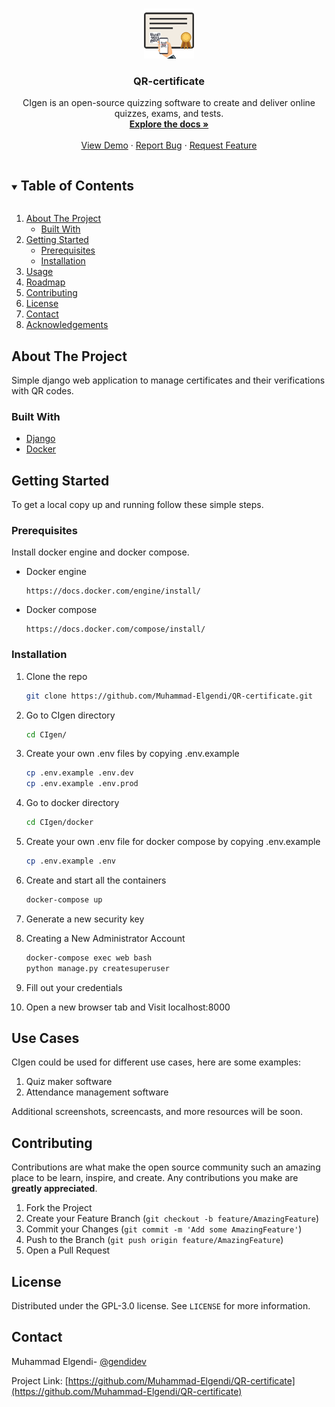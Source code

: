 <!-- PROJECT LOGO -->
<br />
<p align="center">
  <a href="https://github.com/Muhammad-Elgendi/QR-certificate">
    <img src="favicon.png" alt="Logo" width="80" height="80">
  </a>

  <h3 align="center">QR-certificate</h3>

  <p align="center">
    CIgen is an open-source quizzing software to create and deliver online quizzes, exams, and tests.
    <br />
    <a href="https://github.com/Muhammad-Elgendi/QR-certificate"><strong>Explore the docs »</strong></a>
    <br />
    <br />
    <a href="https://github.com/Muhammad-Elgendi/QR-certificate">View Demo</a>
    ·
    <a href="https://github.com/Muhammad-Elgendi/QR-certificate/issues">Report Bug</a>
    ·
    <a href="https://github.com/Muhammad-Elgendi/QR-certificate/issues">Request Feature</a>
  </p>
</p>



<!-- TABLE OF CONTENTS -->
<details open="open">
  <summary><h2 style="display: inline-block">Table of Contents</h2></summary>
  <ol>
    <li>
      <a href="#about-the-project">About The Project</a>
      <ul>
        <li><a href="#built-with">Built With</a></li>
      </ul>
    </li>
    <li>
      <a href="#getting-started">Getting Started</a>
      <ul>
        <li><a href="#prerequisites">Prerequisites</a></li>
        <li><a href="#installation">Installation</a></li>
      </ul>
    </li>
    <li><a href="#usage">Usage</a></li>
    <li><a href="#roadmap">Roadmap</a></li>
    <li><a href="#contributing">Contributing</a></li>
    <li><a href="#license">License</a></li>
    <li><a href="#contact">Contact</a></li>
    <li><a href="#acknowledgements">Acknowledgements</a></li>
  </ol>
</details>



<!-- ABOUT THE PROJECT -->
## About The Project
Simple django web application to manage certificates and their verifications with QR codes.

### Built With

* [Django](https://www.djangoproject.com/)
* [Docker](https://www.docker.com/)


<!-- GETTING STARTED -->
## Getting Started

To get a local copy up and running follow these simple steps.

### Prerequisites

Install docker engine and docker compose.
* Docker engine
  ```
  https://docs.docker.com/engine/install/
  ```
* Docker compose
  ```
  https://docs.docker.com/compose/install/
  ```
### Installation

1. Clone the repo
   ```sh
   git clone https://github.com/Muhammad-Elgendi/QR-certificate.git
   ```
2. Go to CIgen directory
   ```sh
   cd CIgen/
   ```
3. Create your own .env files by copying .env.example
   ```sh
   cp .env.example .env.dev
   cp .env.example .env.prod
   ```
4. Go to docker directory
   ```sh
   cd CIgen/docker
   ```
5. Create your own .env file for docker compose by copying .env.example
   ```sh
   cp .env.example .env
   ```
6. Create and start all the containers
   ```sh
   docker-compose up
   ```
7. Generate a new security key

8. Creating a New Administrator Account
    ```sh
   docker-compose exec web bash
   python manage.py createsuperuser
   ```
9. Fill out your credentials

10. Open a new browser tab and Visit localhost:8000




<!-- Use Cases -->
## Use Cases

CIgen could be used for different use cases, here are some examples:

1. Quiz maker software
2. Attendance management software

Additional screenshots, screencasts, and more resources will be soon.

<!-- CONTRIBUTING -->
## Contributing

Contributions are what make the open source community such an amazing place to be learn, inspire, and create. Any contributions you make are **greatly appreciated**.

1. Fork the Project
2. Create your Feature Branch (`git checkout -b feature/AmazingFeature`)
3. Commit your Changes (`git commit -m 'Add some AmazingFeature'`)
4. Push to the Branch (`git push origin feature/AmazingFeature`)
5. Open a Pull Request



<!-- LICENSE -->
## License

Distributed under the GPL-3.0 license. See `LICENSE` for more information.



<!-- CONTACT -->
## Contact

Muhammad Elgendi- [@gendidev](https://twitter.com/@gendidev)

Project Link: [https://github.com/Muhammad-Elgendi/QR-certificate](https://github.com/Muhammad-Elgendi/QR-certificate)
